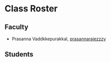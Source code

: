 # Class Roster

## Faculty

- Prasanna Vaddkkepurakkal, [prasannarajezzzy](https://github.com/prasannarajezzzy/SDM-Spring2023)

## Students

